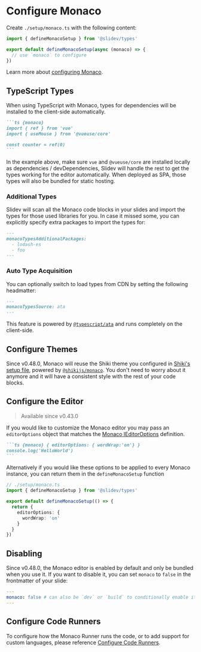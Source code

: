 # Configure Monaco

<Environment type="client" />

Create `./setup/monaco.ts` with the following content:

```ts twoslash
import { defineMonacoSetup } from '@slidev/types'

export default defineMonacoSetup(async (monaco) => {
  // use `monaco` to configure
})
```

Learn more about [configuring Monaco](https://github.com/Microsoft/monaco-editor).

## TypeScript Types

When using TypeScript with Monaco, types for dependencies will be installed to the client-side automatically.

````md
```ts {monaco}
import { ref } from 'vue'
import { useMouse } from '@vueuse/core'

const counter = ref(0)
```
````

In the example above, make sure `vue` and `@vueuse/core` are installed locally as dependencies / devDependencies, Slidev will handle the rest to get the types working for the editor automatically. When deployed as SPA, those types will also be bundled for static hosting.

### Additional Types

Slidev will scan all the Monaco code blocks in your slides and import the types for those used libraries for you. In case it missed some, you can explicitly specify extra packages to import the types for:

```md
---
monacoTypesAdditionalPackages:
  - lodash-es
  - foo
---
```

### Auto Type Acquisition

You can optionally switch to load types from CDN by setting the following headmatter:

```md
---
monacoTypesSource: ata
---
```

This feature is powered by [`@typescript/ata`](https://github.com/microsoft/TypeScript-Website/tree/v2/packages/ata) and runs completely on the client-side.

## Configure Themes

Since v0.48.0, Monaco will reuse the Shiki theme you configured in [Shiki's setup file](/custom/config-highlighter#configure-shiki), powered by [`@shikijs/monaco`](https://shiki.style/packages/monaco). You don't need to worry about it anymore and it will have a consistent style with the rest of your code blocks.

## Configure the Editor

> Available since v0.43.0

If you would like to customize the Monaco editor you may pass an `editorOptions` object that matches the [Monaco IEditorOptions](https://microsoft.github.io/monaco-editor/docs.html#interfaces/editor.IEditorOptions.html) definition.

````md
```ts {monaco} { editorOptions: { wordWrap:'on'} }
console.log('HelloWorld')
```
````

Alternatively if you would like these options to be applied to every Monaco instance, you can return them in the `defineMonacoSetup` function

```ts twoslash
// ./setup/monaco.ts
import { defineMonacoSetup } from '@slidev/types'

export default defineMonacoSetup(() => {
  return {
    editorOptions: {
      wordWrap: 'on'
    }
  }
})
```

## Disabling

Since v0.48.0, the Monaco editor is enabled by default and only be bundled when you use it. If you want to disable it, you can set `monaco` to `false` in the frontmatter of your slide:

```yaml
---
monaco: false # can also be `dev` or `build` to conditionally enable it
---
```

## Configure Code Runners

To configure how the Monaco Runner runs the code, or to add support for custom languages, please reference [Configure Code Runners](/custom/config-code-runners).
